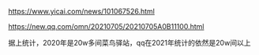 https://www.yicai.com/news/101067526.html

https://new.qq.com/omn/20210705/20210705A0B11100.html

据上统计，2020年是20w多间菜鸟驿站，qq在2021年统计的依然是20w间以上